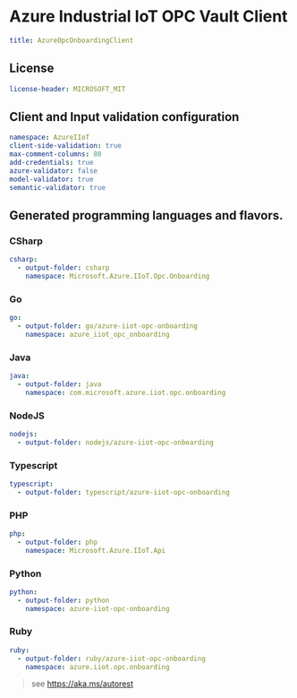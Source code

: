 # Azure Industrial IoT OPC Vault Client
``` yaml
title: AzureOpcOnboardingClient
```

## License
``` yaml
license-header: MICROSOFT_MIT
```

## Client and Input validation configuration
``` yaml
namespace: AzureIIoT
client-side-validation: true
max-comment-columns: 80
add-credentials: true
azure-validator: false
model-validator: true
semantic-validator: true
```

## Generated programming languages and flavors.
### CSharp
``` yaml 
csharp:
  - output-folder: csharp
    namespace: Microsoft.Azure.IIoT.Opc.Onboarding
```
### Go
``` yaml 
go:
  - output-folder: go/azure-iiot-opc-onboarding
    namespace: azure_iiot_opc_onboarding
```
### Java
``` yaml 
java:
  - output-folder: java
    namespace: com.microsoft.azure.iiot.opc.onboarding
```
### NodeJS
``` yaml 
nodejs:
  - output-folder: nodejs/azure-iiot-opc-onboarding
```
### Typescript
``` yaml 
typescript:
  - output-folder: typescript/azure-iiot-opc-onboarding
```
### PHP
``` yaml 
php:
  - output-folder: php
    namespace: Microsoft.Azure.IIoT.Api
```
### Python
``` yaml 
python:
  - output-folder: python
    namespace: azure-iiot-opc-onboarding
```
### Ruby
``` yaml 
ruby:
  - output-folder: ruby/azure-iiot-opc-onboarding
    namespace: azure.iiot.opc.onboarding
```

> see https://aka.ms/autorest
